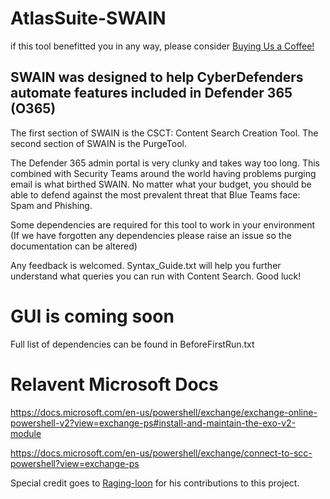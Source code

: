 # AtlasSuite-SWAIN

if this tool benefitted you in any way, please consider [Buying Us a Coffee!](https://www.buymeacoffee.com/TheSecAtlas)


## SWAIN was designed to help CyberDefenders automate features included in Defender 365 (O365)

The first section of SWAIN is the CSCT: Content Search Creation Tool. The second section of SWAIN is the PurgeTool.

The Defender 365 admin portal is very clunky and takes way too long. This combined with Security Teams around the world having problems purging email is what birthed SWAIN. No matter what your budget, you should be able to defend against the most prevalent threat that Blue Teams face: Spam and Phishing.

Some dependencies are required for this tool to work in your environment (If we have forgotten any dependencies please raise an issue so the documentation can be altered)

Any feedback is welcomed.
Syntax_Guide.txt will help you further understand what queries you can run with Content Search. Good luck!

# **GUI is coming soon**

Full list of dependencies can be found in BeforeFirstRun.txt

# Relavent Microsoft Docs
https://docs.microsoft.com/en-us/powershell/exchange/exchange-online-powershell-v2?view=exchange-ps#install-and-maintain-the-exo-v2-module

https://docs.microsoft.com/en-us/powershell/exchange/connect-to-scc-powershell?view=exchange-ps


Special credit goes to [Raging-loon](https://github.com/raging-loon) for his contributions to this project.
